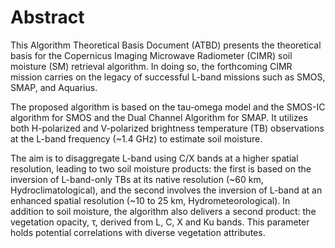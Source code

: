 # Abstract

This Algorithm Theoretical Basis Document (ATBD) presents the theoretical basis for the Copernicus Imaging Microwave Radiometer (CIMR) soil moisture (SM) retrieval algorithm. In doing so, the forthcoming CIMR mission carries on the legacy of successful L-band missions such as SMOS, SMAP, and Aquarius.

The proposed algorithm is based on the tau-omega model and the SMOS-IC algorithm for SMOS and the Dual Channel Algorithm for SMAP. It utilizes both H-polarized and V-polarized brightness temperature (TB) observations at the L-band frequency (~1.4 GHz) to estimate soil moisture.

The aim is to disaggregate L-band using C/X bands at a higher spatial resolution, leading to two soil moisture products: the first is based on the inversion of L-band-only TBs at its native resolution (~60 km, Hydroclimatological), and the second involves the inversion of L-band at an enhanced spatial resolution (~10 to 25 km, Hydrometeorological). In addition to soil moisture, the algorithm also delivers a second product: the vegetation opacity, τ, derived from L, C, X and Ku bands. This parameter holds potential correlations with diverse vegetation attributes.